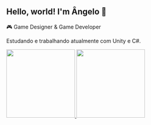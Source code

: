 ## Hello, world! I'm Ângelo 👋

🎮 Game Designer & Game Developer

Estudando e trabalhando atualmente com Unity e C#.

<div>
<a href="https://github.com/AngCarlos-2">
<img loading="lazy" height="180em" src="https://github-readme-stats.vercel.app/api/top-langs/?username=AngCarlos-2&layout=compact&langs_count=7&theme=dracula"/>
<img loading="lazy" height="180em" src="https://github-readme-stats.vercel.app/api?username=AngCarlos-2&show_icons=true&theme=dracula&include_all_commits=true&count_private=true"/>
</div>
